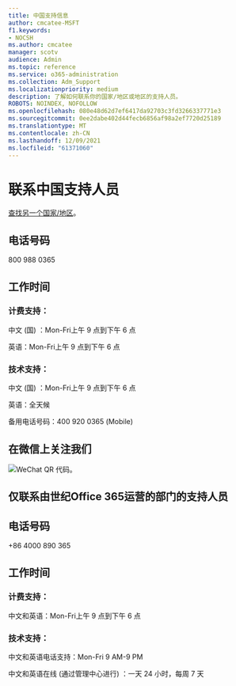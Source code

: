 ```yaml
---
title: 中国支持信息
author: cmcatee-MSFT
f1.keywords:
- NOCSH
ms.author: cmcatee
manager: scotv
audience: Admin
ms.topic: reference
ms.service: o365-administration
ms.collection: Adm_Support
ms.localizationpriority: medium
description: 了解如何联系你的国家/地区或地区的支持人员。
ROBOTS: NOINDEX, NOFOLLOW
ms.openlocfilehash: 080e48d62d7ef6417da92703c3fd3266337771e3
ms.sourcegitcommit: 0ee2dabe402d44fecb6856af98a2ef7720d25189
ms.translationtype: MT
ms.contentlocale: zh-CN
ms.lasthandoff: 12/09/2021
ms.locfileid: "61371060"
---
```

# <a name="contact-support-for-china"></a>联系中国支持人员

[查找另一个国家/地区](../get-help-support.md)。

## <a name="phone-number"></a>电话号码
800 988 0365

## <a name="hours"></a>工作时间
### <a name="billing-support"></a>计费支持：

中文 (国) ：Mon-Fri上午 9 点到下午 6 点

英语：Mon-Fri上午 9 点到下午 6 点

### <a name="technical-support"></a>技术支持：

中文 (国) ：Mon-Fri上午 9 点到下午 6 点

英语：全天候

备用电话号码：400 920 0365 (Mobile) 

## <a name="follow-us-on-wechat"></a>在微信上关注我们
![WeChat QR 代码。](../../media/4d8fe09c-1a11-4cd8-be4c-75add8dccddd.jpg)

## <a name="contact-support-for-office-365-operated-by-21vianet-only"></a>仅联系由世纪Office 365运营的部门的支持人员
## <a name="phone-number"></a>电话号码
+86 4000 890 365

## <a name="hours"></a>工作时间
### <a name="billing-support"></a>计费支持：

中文和英语：Mon-Fri上午 9 点到下午 6 点

### <a name="technical-support"></a>技术支持：

中文和英语电话支持：Mon-Fri 9 AM-9 PM

中文和英语在线 (通过管理中心进行) ：一天 24 小时，每周 7 天
